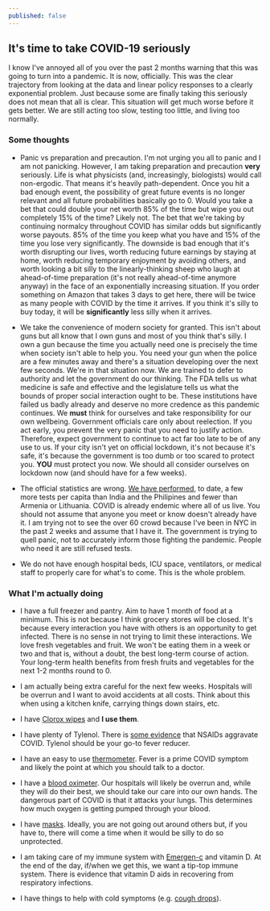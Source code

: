 ```yaml
---
published: false
---
```

## It's time to take COVID-19 seriously

I know I've annoyed all of you over the past 2 months warning that this was going to turn into a pandemic. It is now, officially. This was the clear trajectory from looking at the data and linear policy responses to a clearly exponential problem. Just because some are finally taking this seriously does not mean that all is clear. This situation will get much worse before it gets better. We are still acting too slow, testing too little, and living too normally.

### Some thoughts

* Panic vs preparation and precaution. I'm not urging you all to panic and I am not panicking. However, I am taking preparation and precaution **very** seriously. Life is what physicists (and, increasingly, biologists) would call non-ergodic. That means it's heavily path-dependent. Once you hit a bad enough event, the possibility of great future events is no longer relevant and all future probabilities basically go to 0. Would you take a bet that could double your net worth 85% of the time but wipe you out completely 15% of the time? Likely not. The bet that we're taking by continuing normalcy throughout COVID has similar odds but significantly worse payouts. 85% of the time you keep what you have and 15% of the time you lose very significantly. The downside is bad enough that it's worth disrupting our lives, worth reducing future earnings by staying at home, worth reducing temporary enjoyment by avoiding others, and worth looking a bit silly to the linearly-thinking sheep who laugh at ahead-of-time preparation (it's not really ahead-of-time anymore anyway) in the face of an exponentially increasing situation. If you order something on Amazon that takes 3 days to get here, there will be twice as many people with COVID by the time it arrives. If you think it's silly to buy today, it will be **significantly** less silly when it arrives.

* We take the convenience of modern society for granted. This isn't about guns but all know that I own guns and most of you think that's silly. I own a gun because the time you actually need one is precisely the time when society isn't able to help you. You need your gun when the police are a few minutes away and there's a situation developing over the next few seconds. We're in that situation now. We are trained to defer to authority and let the government do our thinking. The FDA tells us what medicine is safe and effective and the legislature tells us what the bounds of proper social interaction ought to be. These institutions have failed us badly already and deserve no more credence as this pandemic continues. We **must** think for ourselves and take responsibility for our own wellbeing. Government officials care only about reelection. If you act early, you prevent the very panic that you need to justify action. Therefore, expect government to continue to act far too late to be of any use to us. If your city isn't yet on official lockdown, it's not because it's safe, it's because the government is too dumb or too scared to protect you. **YOU** must protect you now. We should all consider ourselves on lockdown now (and should have for a few weeks).

* The official statistics are wrong. [We have performed](https://ourworldindata.org/covid-testing), to date, a few more tests per capita than India and the Philipines and fewer than Armenia or Lithuania. COVID is already endemic where all of us live. You should not assume that anyone you meet or know doesn't already have it. I am trying not to see the over 60 crowd because I've been in NYC in the past 2 weeks and assume that I have it. The government is trying to quell panic, not to accurately inform those fighting the pandemic. People who need it are still refused tests.

* We do not have enough hospital beds, ICU space, ventilators, or medical staff to properly care for what's to come. This is the whole problem.

### What I'm actually doing

* I have a full freezer and pantry. Aim to have 1 month of food at a minimum. This is not because I think grocery stores will be closed. It's because every interaction you have with others is an opportunity to get infected. There is no sense in not trying to limit these interactions. We love fresh vegetables and fruit. We won't be eating them in a week or two and that is, without a doubt, the best long-term course of action. Your long-term health benefits from fresh fruits and vegetables for the next 1-2 months round to 0.

* I am actually being extra careful for the next few weeks. Hospitals will be overrun and I want to avoid accidents at all costs. Think about this when using a kitchen knife, carrying things down stairs, etc.

* I have [Clorox wipes](https://smile.amazon.com/gp/product/B00HSC9F2C/ref=ppx_yo_dt_b_asin_title_o02_s00?ie=UTF8&psc=1) and **I use them**.

* I have plenty of Tylenol. There is [some evidence](https://www.theguardian.com/world/2020/mar/14/anti-inflammatory-drugs-may-aggravate-coronavirus-infection) that NSAIDs aggravate COVID. Tylenol should be your go-to fever reducer.

* I have an easy to use [thermometer](https://smile.amazon.com/gp/product/B00KGOQH8E/ref=ppx_yo_dt_b_asin_title_o00_s00?ie=UTF8&psc=1). Fever is a prime COVID symptom and likely the point at which you should talk to a doctor.

* I have a [blood oximeter](https://smile.amazon.com/gp/product/B07R3TQF5J/ref=ppx_yo_dt_b_asin_title_o00_s00?ie=UTF8&psc=1). Our hospitals will likely be overrun and, while they will do their best, we should take our care into our own hands. The dangerous part of COVID is that it attacks your lungs. This determines how much oxygen is getting pumped through your blood.

* I have [masks](https://smile.amazon.com/gp/product/B085MKZQPB/ref=ppx_yo_dt_b_asin_title_o06_s00?ie=UTF8&psc=1). Ideally, you are not going out around others but, if you have to, there will come a time when it would be silly to do so unprotected.

* I am taking care of my immune system with [Emergen-c](https://smile.amazon.com/gp/product/B0168JFDFI/ref=ppx_yo_dt_b_asin_title_o08_s00?ie=UTF8&psc=1) and vitamin D. At the end of the day, if/when we get this, we want a tip-top immune system. There is evidence that vitamin D aids in recovering from respiratory infections.

* I have things to help with cold symptoms (e.g. [cough drops](https://smile.amazon.com/gp/product/B002BX6TUY/ref=ppx_yo_dt_b_asin_title_o01_s00?ie=UTF8&psc=1)).
